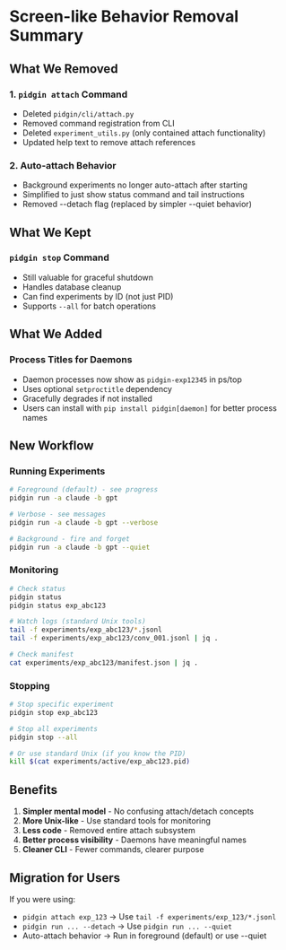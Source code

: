 # Screen-like Behavior Removal Summary

## What We Removed

### 1. `pidgin attach` Command
- Deleted `pidgin/cli/attach.py`
- Removed command registration from CLI
- Deleted `experiment_utils.py` (only contained attach functionality)
- Updated help text to remove attach references

### 2. Auto-attach Behavior
- Background experiments no longer auto-attach after starting
- Simplified to just show status command and tail instructions
- Removed --detach flag (replaced by simpler --quiet behavior)

## What We Kept

### `pidgin stop` Command
- Still valuable for graceful shutdown
- Handles database cleanup
- Can find experiments by ID (not just PID)
- Supports `--all` for batch operations

## What We Added

### Process Titles for Daemons
- Daemon processes now show as `pidgin-exp12345` in ps/top
- Uses optional `setproctitle` dependency
- Gracefully degrades if not installed
- Users can install with `pip install pidgin[daemon]` for better process names

## New Workflow

### Running Experiments
```bash
# Foreground (default) - see progress
pidgin run -a claude -b gpt

# Verbose - see messages
pidgin run -a claude -b gpt --verbose

# Background - fire and forget
pidgin run -a claude -b gpt --quiet
```

### Monitoring
```bash
# Check status
pidgin status
pidgin status exp_abc123

# Watch logs (standard Unix tools)
tail -f experiments/exp_abc123/*.jsonl
tail -f experiments/exp_abc123/conv_001.jsonl | jq .

# Check manifest
cat experiments/exp_abc123/manifest.json | jq .
```

### Stopping
```bash
# Stop specific experiment
pidgin stop exp_abc123

# Stop all experiments
pidgin stop --all

# Or use standard Unix (if you know the PID)
kill $(cat experiments/active/exp_abc123.pid)
```

## Benefits

1. **Simpler mental model** - No confusing attach/detach concepts
2. **More Unix-like** - Use standard tools for monitoring
3. **Less code** - Removed entire attach subsystem
4. **Better process visibility** - Daemons have meaningful names
5. **Cleaner CLI** - Fewer commands, clearer purpose

## Migration for Users

If you were using:
- `pidgin attach exp_123` → Use `tail -f experiments/exp_123/*.jsonl`
- `pidgin run ... --detach` → Use `pidgin run ... --quiet`
- Auto-attach behavior → Run in foreground (default) or use --quiet